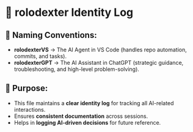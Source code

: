 # 🔹 rolodexter Identity Log

## 🚀 Naming Conventions:
- **rolodexterVS** → The AI Agent in VS Code (handles repo automation, commits, and tasks).
- **rolodexterGPT** → The AI Assistant in ChatGPT (strategic guidance, troubleshooting, and high-level problem-solving).

## 📝 Purpose:
- This file maintains a **clear identity log** for tracking all AI-related interactions.
- Ensures **consistent documentation** across sessions.
- Helps in **logging AI-driven decisions** for future reference.
